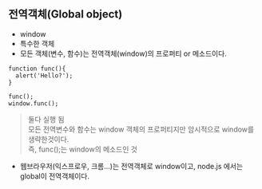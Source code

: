 ## 전역객체(Global object)
- window
- 특수한 객체
- 모든 객체(변수, 함수)는 전역객체(window)의 프로퍼티 or 메소드이다.
```
function func(){
  alert('Hello?');    
}

func();
window.func();
```
> 둘다 실행 됨<br/>모든 전역변수와 함수는 window 객체의 프로퍼티지만 암시적으로 window를 생략한것이다.<br/>즉, func();는 window의 메소드인 것

- 웹브라우저(익스프로우, 크롬...)는 전역객체로 window이고, node.js 에서는 global이 전역객체이다.
